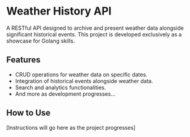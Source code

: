 # Weather History API

A RESTful API designed to archive and present weather data alongside significant historical events. This project is developed exclusively as a showcase for Golang skills.

## Features

- CRUD operations for weather data on specific dates.
- Integration of historical events alongside weather data.
- Search and analytics functionalities.
- And more as development progresses...

## How to Use

[Instructions will go here as the project progresses]
